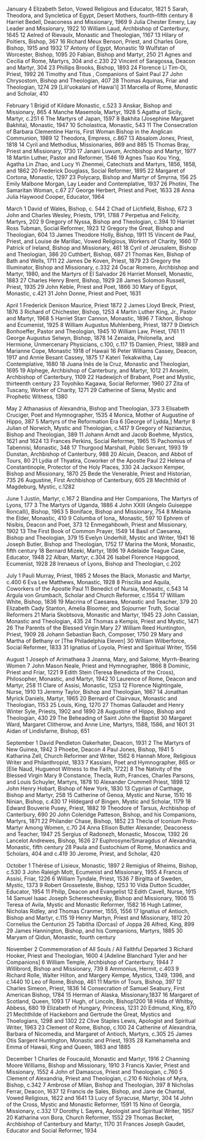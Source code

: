 January
4    Elizabeth Seton, Vowed Religious and Educator, 1821
5   Sarah, Theodora, and Syncletica of Egypt, Desert Mothers, fourth–fifth century
8   Harriet Bedell, Deaconess and Missionary, 1969
9   Julia Chester Emery, Lay Leader and Missionary, 1922
10  William Laud, Archbishop of Canterbury, 1645
12  Aelred of Rievaulx, Monastic and Theologian, 1167
13  Hilary of Poitiers, Bishop, 367
16  Richard Meux Benson, Priest, and Charles Gore, Bishop, 1915 and 1932
17  Antony of Egypt, Monastic
19  Wulfstan of Worcester, Bishop, 1095
20  Fabian, Bishop and Martyr, 250
21  Agnes and Cecilia of Rome, Martyrs, 304 and c.230
22  Vincent of Saragossa, Deacon and Martyr, 304
23  Phillips Brooks, Bishop, 1893
24 Florence Li Tim-Oi, Priest, 1992
26 Timothy and Titus , Companions of Saint Paul
27 John Chrysostom, Bishop and Theologian, 407
28 Thomas Aquinas, Friar and Theologian, 1274
29 [Liliʻuokalani of Hawai’i]
31 Marcella of Rome, Monastic and Scholar, 410

February
 1 Brigid of Kildare Monastic, c.523
 3 Anskar, Bishop and Missionary, 865
 4 Manche Masemola, Martyr, 1928
 5 Agatha of Sicily, Martyr, c.251
 6 The Martyrs of Japan, 1597
 8 Bakhita (Josephine Margaret Bakhita), Monastic, 1947
10 Scholastica, Monastic, 543
11 The Consecration of Barbara Clementine Harris, First Woman Bishop in the Anglican Communion, 1989
12 Theodora, Empress, c.867
13 Absalom Jones, Priest, 1818
14 Cyril and Methodius, Missionaries, 869 and 885
15 Thomas Bray, Priest and Missionary, 1730
17 Janani Luwum, Archbishop and Martyr, 1977
18 Martin Luther, Pastor and Reformer, 1546
19 Agnes Tsao Kou Ying, Agatha Lin Zhao, and Lucy Yi Zhenmei, Catechists and Martyrs, 1856, 1858, and 1862
20 Frederick Douglass, Social Reformer, 1895
22 Margaret of Cortona, Monastic, 1297
23 Polycarp, Bishop and Martyr of Smyrna, 156
25 Emily Malbone Morgan, Lay Leader and Contemplative, 1937
26 Photini, The Samaritan Woman, c.67
27 George Herbert, Priest and Poet, 1633
28 Anna Julia Haywood Cooper, Educator, 1964

March
 1 David of Wales, Bishop, c. 544
 2 Chad of Lichfield, Bishop, 672
 3 John and Charles Wesley, Priests, 1791, 1788
 7 Perpetua and Felicity, Martyrs, 202
 9 Gregory of Nyssa, Bishop and Theologian, c.394
10 Harriet Ross Tubman, Social Reformer, 1923
12 Gregory the Great, Bishop and Theologian, 604
13 James Theodore Holly, Bishop, 1911
15 Vincent de Paul, Priest, and Louise de Marillac, Vowed Religious, Workers of Charity, 1660
17 Patrick of Ireland, Bishop and Missionary, 461
18 Cyril of Jerusalem, Bishop and Theologian, 386
20 Cuthbert, Bishop, 687
21 Thomas Ken, Bishop of Bath and Wells, 1711
22 James De Koven, Priest, 1879
23 Gregory the Illuminator, Bishop and Missionary, c.332
24 Óscar Romero, Archbishop and Martyr, 1980, and the Martyrs of El Salvador
26 Harriet Monsell, Monastic, 1883
27 Charles Henry Brent, Bishop, 1929
28 James Solomon Russell, Priest, 1935
29 John Keble, Priest and Poet, 1866
30 Mary of Egypt, Monastic, c.421
31 John Donne, Priest and Poet, 1631

April
 1  Frederick Denison Maurice, Priest 1872
 2 James Lloyd Breck, Priest, 1876
 3  Richard of Chichester, Bishop, 1253
 4 Martin Luther King, Jr., Pastor and Martyr, 1968
 5 Harriet Starr Cannon, Monastic, 1896
 7 Tikhon, Bishop and Ecumenist, 1925
 8 William Augustus Muhlenberg, Priest, 1877
 9 Dietrich Bonhoeffer, Pastor and Theologian, 1945
10 William Law, Priest, 1761
11 George Augustus Selwyn, Bishop, 1878
14 Zenaida, Philonella, and Hermione, Unmercenary Physicians, c.100, c.117
15 Damien, Priest, 1889 and Marianne Cope, Monastic 1918 of Hawaii
16 Peter Williams Cassey, Deacon, 1917 and Annie Besant Cassey, 1875
17 Kateri Tekakwitha, Lay Contemplative, 1680
18 Juana Inés de la Cruz, Monastic and Theologian, 1695
19 Alphege, Archbishop of Canterbury, and Martyr, 1012
21 Anselm, Archbishop of Canterbury, 1109
22 Hadewijch of Brabant, Poet and Mystic, thirteenth century
23 Toyohiko Kagawa, Social Reformer, 1960
27 Zita of Tuscany, Worker of Charity, 1271
29 Catherine of Siena, Mystic and Prophetic Witness, 1380

May
  2  Athanasius of Alexandria, Bishop and Theologian, 373
  3 Elisabeth Cruciger, Poet and Hymnographer, 1535
  4  Monica, Mother of Augustine of Hippo, 387
  5 Martyrs of the Reformation Era
  6 [George of Lydda,] Martyr
  8  Julian of Norwich, Mystic and Theologian, c.1417
  9  Gregory of Nazianzus, Bishop and Theologian, 389
11 Johann Arndt and Jacob Boehme, Mystics, 1621 and 1624
13 Frances Perkins, Social Reformer, 1965
15 Pachomius of Tabennisi, Monastic, 348
17 Thurgood Marshall, Public Servant, 1993
19  Dunstan, Archbishop of Canterbury, 988
20  Alcuin, Deacon, and Abbot of Tours, 80
21 Lydia of Thyatira, Coworker of the Apostle Paul
22 Helena of Constantinople, Protector of the Holy Places, 330
24 Jackson Kemper, Bishop and Missionary, 1870
25 Bede the Venerable, Priest and Historian, 735
26 Augustine, First Archbishop of Canterbury, 605
28 Mechthild of Magdeburg, Mystic, c.1282

June
  1 Justin, Martyr, c.167
  2 Blandina and Her Companions, The Martyrs of Lyons, 177
  3 The Martyrs of Uganda, 1886
  4 John XXIII (Angelo Guiseppe Roncalli), Bishop, 1963
  5 Boniface, Bishop and Missionary, 754
  8 Melania the Elder, Monastic, 410
  9 Columba of Iona,, Monastic, 597
10 Ephrem of Nisibis, Deacon and Poet, 373
12 Enmegahbowh, Priest and Missionary, 1902
13 The First Book of Common Prayer, 1549
14 Basil of Caesarea, Bishop and Theologian, 379
15 Evelyn Underhill, Mystic and Writer, 1941
16 Joseph Butler, Bishop and Theologian, 1752
17 Marina the Monk, Monastic, fifth century
18 Bernard Mizeki, Martyr, 1896
19 Adelaide Teague Case, Educator, 1948
22 Alban, Martyr, c.304
26 Isabel Florence Hapgood, Ecumenist, 1928
28 Irenaeus of Lyons, Bishop and Theologian, c.202

July
 1 Pauli Murray, Priest, 1985
 2 Moses the Black, Monastic and Martyr, c.400
 6 Eva Lee Matthews, Monastic, 1928
 8 Priscilla and Aquila, Coworkers of the Apostle Paul
11 Benedict of Nursia, Monastic, c.543
14 Argula von Grumbach, Scholar and Church Reformer, c.1554
17 William White, Bishop, 1836
19  Macrina of Caesarea, Monastic and Teacher, 379
20  Elizabeth Cady Stanton, Amelia Bloomer, and Sojourner Truth, Social Reformers
21 Maria Skobtsova, Monastic and Martyr, 1945
23 John Cassian, Monastic and Theologian, 435
24 Thomas a Kempis, Priest and Mystic, 1471
26 The Parents of the Blessed Virgin Mary
27 William Reed Huntington, Priest, 1909
28 Johann Sebastian Bach, Composer, 1750
29 Mary and Martha of Bethany
or [The Philadelphia Eleven]
30 William Wilberforce, Social Reformer, 1833
31 Ignatius of Loyola, Priest and Spiritual Writer, 1556

August
 1 Joseph of Arimathaea
 3 Joanna, Mary, and Salome, Myrrh-Bearing Women
 7 John Mason Neale, Priest and Hymnographer, 1866
 8 Dominic, Priest and Friar, 1221
 9 Edith Stein (Teresa Benedicta of the Cross), Philosopher, Monastic, and Martyr, 1942
10 Laurence of Rome, Deacon and Martyr, 258
11 Clare of Assisi, Monastic, 1253
12 Florence Nightingale, Nurse, 1910
13 Jeremy Taylor, Bishop and Theologian, 1667
14 Jonathan Myrick Daniels, Martyr, 1965
20 Bernard of Clairvaux, Monastic and Theologian, 1153
25 Louis, King, 1270
27 Thomas Gallaudet and Henry Winter Syle, Priests, 1902 and 1890
28 Augustine of Hippo, Bishop and Theologian, 430
29 The Beheading of Saint John the Baptist
30 Margaret Ward, Margaret Clitherow, and Anne Line, Martyrs, 1588, 1586, and 1601
31 Aidan of Lindisfarne, Bishop, 651

September
 1 David Pendleton Oakerhater, Deacon, 1931
 2 The Martyrs of New Guinea, 1942
 3 Phoebe, Deacon
 4 Paul Jones, Bishop, 1941
 5 Katharina Zell, Church Reformer and Writer, 1562
 6 Hannah More, Religious Writer and Philanthropist, 1833
 7 Kassiani, Poet and Hymnographer, 865
  or [Elie Naud, Huguenot Witness to the Faith, 1722]
 8 The Nativity of the Blessed Virgin Mary
 9 Constance, Thecla, Ruth, Frances, Charles Parsons, and Louis Schuyler, Martyrs, 1878
10 Alexander Crummell Priest, 1898
12 John Henry Hobart, Bishop of New York, 1830
13 Cyprian of Carthage, Bishop and Martyr, 258
15 Catherine of Genoa, Mystic and Nurse, 1510
16 Ninian, Bishop, c.430
17 Hildegard of Bingen, Mystic and Scholar, 1179
18 Edward Bouverie Pusey, Priest, 1882
19 Theodore of Tarsus, Archbishop of Canterbury, 690
20 John Coleridge Patteson, Bishop, and his Companions, Martyrs, 1871
22 Philander Chase, Bishop, 1852
23 Thecla of Iconium Proto-Martyr Among Women, c.70
24 Anna Ellison Butler Alexander, Deaconess and Teacher, 1947
25 Sergius of Radonezh, Monastic, Moscow, 1392
26 Lancelot Andrewes, Bishop, 1626
27 Euphrosyne/Smaragdus of Alexandria, Monastic, fifth century
28 Paula and Eustochium of Rome, Monastics and Scholars, 404 and c.419
30 Jerome, Priest, and Scholar, 420

October
 1 Thérèse of Lisieux, Monastic, 1897
 2 Remigius of Rheims, Bishop, c.530
 3 John Raleigh Mott, Ecumenist and Missionary, 1955
 4 Francis of Assisi, Friar, 1226
 6 William Tyndale, Priest, 1536
 7 Birgitta of Sweden, Mystic, 1373
 9 Robert Grosseteste, Bishop, 1253
10 Vida Dutton Scudder, Educator, 1954
11 Philip, Deacon and Evangelist
12 Edith Cavell, Nurse, 1915
14 Samuel Isaac Joseph Schereschewsky, Bishop and Missionary, 1906
15 Teresa of Avila, Mystic and Monastic Reformer, 1582
16 Hugh Latimer, Nicholas Ridley, and Thomas Cranmer, 1555, 1556
17 Ignatius of Antioch, Bishop and Martyr, c.115
19 Henry Martyn, Priest and Missionary, 1812
20 Cornelius the Centurion
25 Tabitha (Dorcas) of Joppa
26 Alfred, King, 899
29 James Hannington, Bishop, and his Companions, Martyrs, 1885
30 Maryam of Qidun, Monastic, fourth century

November
 2 Commemoration of All Souls / All Faithful Departed
 3 Richard Hooker, Priest and Theologian, 1600
 4 [Adeline Blanchard Tyler and her Companions]
 6 William Temple, Archbishop of Canterbury, 1944
 7 Willibrord, Bishop and Missionary, 739
 8 Ammonius, Hermit, c.403
 9 Richard Rolle, Walter Hilton, and Margery Kempe, Mystics, 1349, 1396, and c.1440
10 Leo of Rome, Bishop, 461
11 Martin of Tours, Bishop, 397
12 Charles Simeon, Priest, 1836
14 Consecration of Samuel Seabury, First American Bishop, 1784
15 Herman of Alaska, Missionary,1837
16 Margaret of Scotland, Queen, 1093
17 Hugh, of Lincoln, Bishop1200
18 Hilda of Whitby, Abbess, 680
19 Elizabeth of Hungary, Princess, 1231
20 Edmund, King, 870
21 Mechthilde of Hackeborn and Gertrude the Great, Mystics and Thoelogians, 1298 and 1302
22 Clive Staples Lewis, Apologist and Spiritual Writer, 1963
23 Clement of Rome, Bishop, c.100
24 Catherine of Alexandria, Barbara of Nicomedia, and Margaret of Antioch, Martyrs, c.305
25 James Otis Sargent Huntington, Monastic and Priest, 1935
28 Kamehameha and Emma of Hawaii, King and Queen, 1863 and 1885

December
 1 Charles de Foucauld, Monastic and Martyr, 1916
 2 Channing Moore Williams, Bishop and Missionary, 1910
 3 Francis Xavier, Priest and Missionary, 1552
 4 John of Damascus, Priest and Theologian, c.760
 5 Clement of Alexandria, Priest and Theologian, c.210
 6 Nicholas of Myra, Bishop, c.342
 7 Ambrose of Milan, Bishop and Theologian, 397
 8 Nicholas Ferrar, Deacon, 1637
12 Francis de Sales, Bishop, and Jane de Chantal, Vowed Religious, 1622 and 1641
13 Lucy of Syracuse, Martyr, 304
14 John of the Cross, Mystic and Monastic Reformer, 1591
15 Nino of Georgia, Missionary, c.332
17 Dorothy L Sayers, Apologist and Spiritual Writer, 1957
20 Katharina von Bora, Church Reformer, 1552
29 Thomas Becket, Archbishop of Canterbury and Martyr, 1170
31 Frances Joseph Gaudet, Educator and Social Reformer, 1934